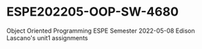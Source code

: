 # ESPE202205-OOP-SW-4680
Object Oriented Programming ESPE Semester 2022-05-08
Edison Lascano's unit1 assignments
